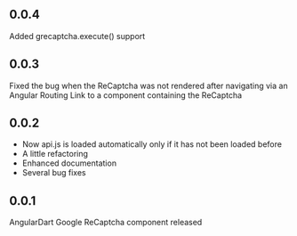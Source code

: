 ## 0.0.4

Added grecaptcha.execute() support

## 0.0.3

Fixed the bug when the ReCaptcha was not rendered after navigating via an Angular Routing Link to a component containing the ReCaptcha

## 0.0.2

* Now api.js is loaded automatically only if it has not been loaded before
* A little refactoring
* Enhanced documentation
* Several bug fixes

## 0.0.1

AngularDart Google ReCaptcha component released
